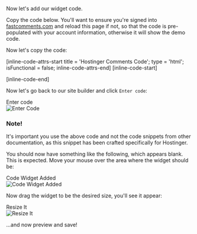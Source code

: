 Now let's add our widget code.

Copy the code below. You'll want to ensure you're signed into [fastcomments.com](https://fastcomments.com) 
and reload this page if not, so that the code is pre-populated with your account information, otherwise it will show the demo code.

Now let's copy the code:

[inline-code-attrs-start title = 'Hostinger Comments Code'; type = 'html'; isFunctional = false; inline-code-attrs-end]
[inline-code-start]
<script src="https://cdn.fastcomments.com/js/embed-v2.min.js"></script>
<div id="fastcomments-widget"></div>
<script>
    FastCommentsUI(document.getElementById('fastcomments-widget'), {
        tenantId: "demo",
        pageTitle: window.parent.title,
        urlId: window.parent.location.href,
        url: window.parent.location.href
    });
</script>
[inline-code-end]

Now let's go back to our site builder and click `Enter code`:

<div class="screenshot white-bg">
    <div class="title">Enter code</div>
    <img class="screenshot-image" src="/images/installation-guides/hostinger-step-2-add-code-2.png" alt="Enter Code" />
</div>

### Note!

It's important you use the above code and not the code snippets from other documentation, as this snippet has been crafted specifically
for Hostinger.

You should now have something like the following, which appears blank. This is expected. Move your mouse over the area
where the widget should be:

<div class="screenshot white-bg">
    <div class="title">Code Widget Added</div>
    <img class="screenshot-image" src="/images/installation-guides/hostinger-step-2-add-code-3.png" alt="Code Widget Added" />
</div>

Now drag the widget to be the desired size, you'll see it appear:

<div class="screenshot white-bg">
    <div class="title">Resize It</div>
    <img class="screenshot-image" src="/images/installation-guides/hostinger-step-2-add-code-4.png" alt="Resize It" />
</div>

...and now preview and save!
